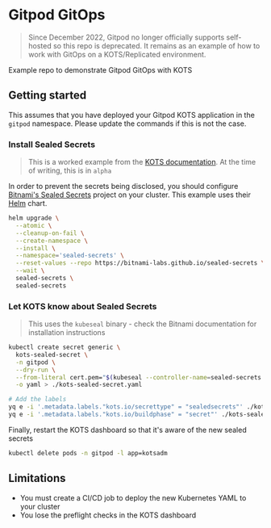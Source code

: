 # Gitpod GitOps

> Since December 2022, Gitpod no longer officially supports self-hosted so this repo is deprecated. It remains as an example of how to work with GitOps on a KOTS/Replicated environment.

Example repo to demonstrate Gitpod GitOps with KOTS

## Getting started

This assumes that you have deployed your Gitpod KOTS application in the `gitpod` namespace. Please update the commands if this is not the case.

### Install Sealed Secrets

> This is a worked example from the [KOTS documentation](https://docs.replicated.com/enterprise/gitops-managing-secrets). At the time of writing, this is in `alpha`

In order to prevent the secrets being disclosed, you should configure [Bitnami's Sealed Secrets](https://github.com/bitnami-labs/sealed-secrets) project on your cluster. This example uses their [Helm](https://github.com/bitnami-labs/sealed-secrets/tree/main/helm/sealed-secrets) chart.

```bash
helm upgrade \
  --atomic \
  --cleanup-on-fail \
  --create-namespace \
  --install \
  --namespace='sealed-secrets' \
  --reset-values --repo https://bitnami-labs.github.io/sealed-secrets \
  --wait \
  sealed-secrets \
  sealed-secrets
```

### Let KOTS know about Sealed Secrets

> This uses the `kubeseal` binary - check the Bitnami documentation for installation instructions

```bash
kubectl create secret generic \
  kots-sealed-secret \
  -n gitpod \
  --dry-run \
  --from-literal cert.pem="$(kubeseal --controller-name=sealed-secrets --controller-namespace=sealed-secrets --fetch-cert)" \
  -o yaml > ./kots-sealed-secret.yaml

# Add the labels
yq e -i '.metadata.labels."kots.io/secrettype" = "sealedsecrets"' ./kots-sealed-secret.yaml
yq e -i '.metadata.labels."kots.io/buildphase" = "secret"' ./kots-sealed-secret.yaml
```

Finally, restart the KOTS dashboard so that it's aware of the new sealed secrets

```bash
kubectl delete pods -n gitpod -l app=kotsadm
```

## Limitations

- You must create a CI/CD job to deploy the new Kubernetes YAML to your cluster
- You lose the preflight checks in the KOTS dashboard

